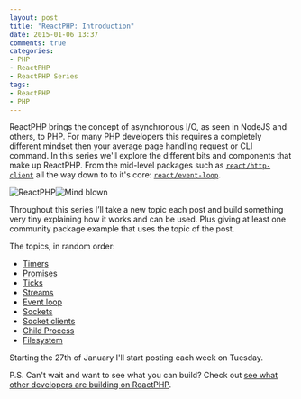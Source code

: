 ```yaml
---
layout: post
title: "ReactPHP: Introduction"
date: 2015-01-06 13:37
comments: true
categories:
- PHP
- ReactPHP
- ReactPHP Series
tags:
- ReactPHP
- PHP
---
```


ReactPHP brings the concept of asynchronous I/O, as seen in NodeJS and others, to PHP. For many PHP developers this requires a completely different mindset then your average page handling request or CLI command. In this series we'll explore the different bits and components that make up ReactPHP. From the mid-level packages such as [`react/http-client`](https://github.com/reactphp/http-client) all the way down to to it's core: [`react/event-loop`](https://github.com/reactphp/event-loop).

![ReactPHP](/images/posts/68747470733a2f2f7261772e6769746875622e636f6d2f72656163747068702f676966736f636b65742f6d61737465722f646f632f72656163742e706e67.png)![Mind blown](/images/posts/68747470733a2f2f7261772e6769746875622e636f6d2f72656163747068702f676966736f636b65742f6d61737465722f646f632f6d79627261696e2e676966.gif)

<!-- More -->

Throughout this series I’ll take a new topic each post and build something very tiny explaining how it works and can be used. Plus giving at least one community package example that uses the topic of the post.

The topics, in random order:

* [Timers](/2015/01/reactphp-timers/)
* [Promises](/2015/02/reactphp-promises/)
* [Ticks](/2015/02/reactphp-ticks/)
* [Streams](/2015/02/reactphp-streams)
* [Event loop](/2015/02/reactphp-event-loop)
* [Sockets](/2015/03/reactphp-sockets)
* [Socket clients](/2015/03/reactphp-socket-clients)
* [Child Process](/2015/03/reactphp-child-processes)
* [Filesystem](/2015/03/reactphp-filesystem)

Starting the 27th of January I'll start posting each week on Tuesday.

P.S. Can't wait and want to see what you can build? Check out [see what other developers are building on ReactPHP](https://github.com/reactphp/react/wiki/Users).